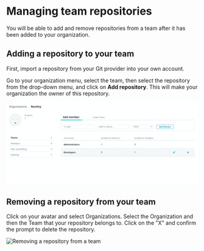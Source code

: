 # Managing team repositories

You will be able to add and remove repositories from a team after it has been added to your organization.

## Adding a repository to your team

First, import a repository from your Git provider into your own account.

Go to your organization menu, select the team, then select the repository from the drop-down menu, and click on **Add repository**. This will make your organization the owner of this repository.

![](images/add-project-team.gif)

## Removing a repository from your team

Click on your avatar and select Organizations. Select the Organization and then the Team that your repository belongs to. Click on the "X" and confirm the prompt to delete the repository.

![Removing a repository from a team](images/remove_project_from_team.gif)
